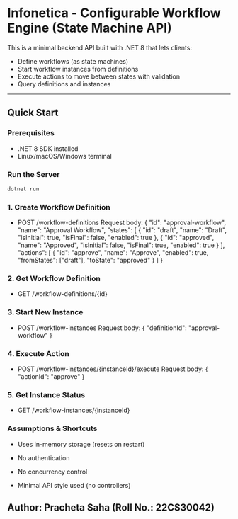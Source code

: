 # Infonetica - Configurable Workflow Engine (State Machine API)

This is a minimal backend API built with .NET 8 that lets clients:

- Define workflows (as state machines)
- Start workflow instances from definitions
- Execute actions to move between states with validation
- Query definitions and instances

---

## Quick Start

### Prerequisites

- .NET 8 SDK installed
- Linux/macOS/Windows terminal

### Run the Server

```bash
dotnet run
```

### 1. Create Workflow Definition
- POST /workflow-definitions
Request body:
{
  "id": "approval-workflow",
  "name": "Approval Workflow",
  "states": [
    {
      "id": "draft", "name": "Draft", "isInitial": true, "isFinal": false, "enabled": true
    },
    {
      "id": "approved", "name": "Approved", "isInitial": false, "isFinal": true, "enabled": true
    }
  ],
  "actions": [
    {
      "id": "approve", "name": "Approve", "enabled": true,
      "fromStates": ["draft"], "toState": "approved"
    }
  ]
}
### 2. Get Workflow Definition
- GET /workflow-definitions/{id}
### 3. Start New Instance
- POST /workflow-instances
Request body:
{
  "definitionId": "approval-workflow"
}
### 4. Execute Action
- POST /workflow-instances/{instanceId}/execute
Request body:
{
  "actionId": "approve"
}
### 5. Get Instance Status
- GET /workflow-instances/{instanceId}
  
### Assumptions & Shortcuts
- Uses in-memory storage (resets on restart)

- No authentication

- No concurrency control

- Minimal API style used (no controllers)

## Author: Pracheta Saha (Roll No.: 22CS30042)

